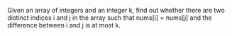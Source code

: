 Given an array of integers and an integer k, find out whether there are two distinct indices i and j in the array such that nums[i] = nums[j] and the difference between i and j is at most k.